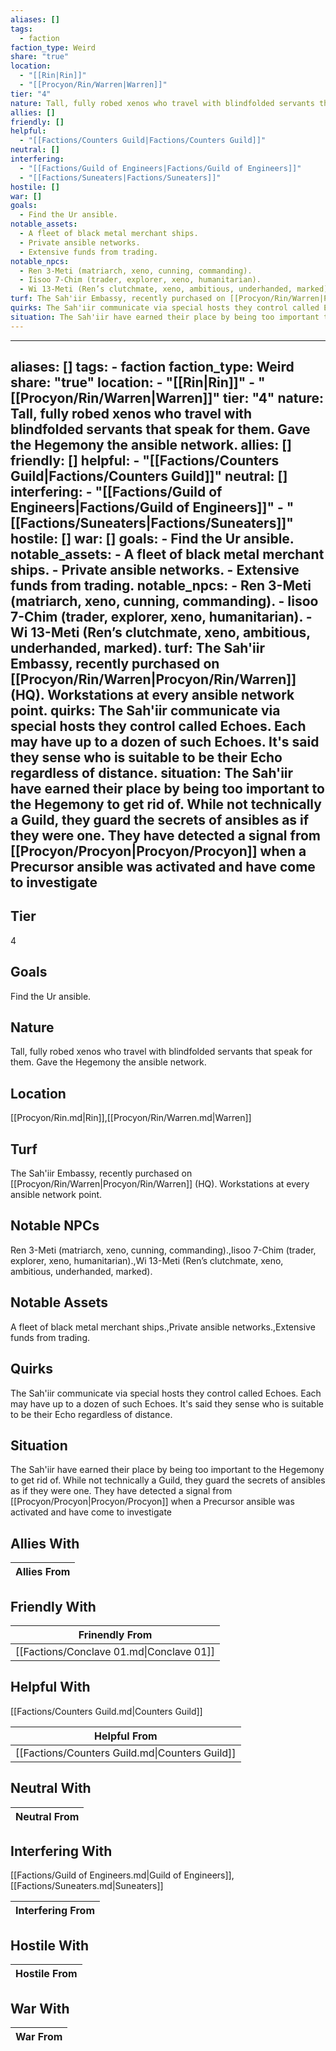 ```yaml
---
aliases: []
tags:
  - faction
faction_type: Weird
share: "true"
location:
  - "[[Rin|Rin]]"
  - "[[Procyon/Rin/Warren|Warren]]"
tier: "4"
nature: Tall, fully robed xenos who travel with blindfolded servants that speak for them. Gave the Hegemony the ansible network.
allies: []
friendly: []
helpful:
  - "[[Factions/Counters Guild|Factions/Counters Guild]]"
neutral: []
interfering:
  - "[[Factions/Guild of Engineers|Factions/Guild of Engineers]]"
  - "[[Factions/Suneaters|Factions/Suneaters]]"
hostile: []
war: []
goals:
  - Find the Ur ansible.
notable_assets:
  - A fleet of black metal merchant ships.
  - Private ansible networks.
  - Extensive funds from trading.
notable_npcs:
  - Ren 3-Meti (matriarch, xeno, cunning, commanding).
  - Iisoo 7-Chim (trader, explorer, xeno, humanitarian).
  - Wi 13-Meti (Ren’s clutchmate, xeno, ambitious, underhanded, marked).
turf: The Sah'iir Embassy, recently purchased on [[Procyon/Rin/Warren|Procyon/Rin/Warren]] (HQ). Workstations at every ansible network point.
quirks: The Sah'iir communicate via special hosts they control called Echoes. Each may have up to a dozen of such Echoes. It's said they sense who is suitable to be their Echo regardless of distance.
situation: The Sah'iir have earned their place by being too important to the Hegemony to get rid of. While not technically a Guild, they guard the secrets of ansibles as if they were one. They have detected a signal from [[Procyon/Procyon|Procyon/Procyon]] when a Precursor ansible was activated and have come to investigate
---
```

---
aliases: []
tags:
    - faction
faction_type: Weird
share: "true"
location:
    - "[[Rin|Rin]]"
    - "[[Procyon/Rin/Warren|Warren]]"
tier: "4"
nature: Tall, fully robed xenos who travel with blindfolded servants that speak for them. Gave the Hegemony the ansible network.
allies: []
friendly: []
helpful:
    - "[[Factions/Counters Guild|Factions/Counters Guild]]"
neutral: []
interfering:
    - "[[Factions/Guild of Engineers|Factions/Guild of Engineers]]"
    - "[[Factions/Suneaters|Factions/Suneaters]]"
hostile: []
war: []
goals:
    - Find the Ur ansible.
notable_assets:
    - A fleet of black metal merchant ships.
    - Private ansible networks.
    - Extensive funds from trading.
notable_npcs:
    - Ren 3-Meti (matriarch, xeno, cunning, commanding).
    - Iisoo 7-Chim (trader, explorer, xeno, humanitarian).
    - Wi 13-Meti (Ren’s clutchmate, xeno, ambitious, underhanded, marked).
turf: The Sah'iir Embassy, recently purchased on [[Procyon/Rin/Warren|Procyon/Rin/Warren]] (HQ). Workstations at every ansible network point.
quirks: The Sah'iir communicate via special hosts they control called Echoes. Each may have up to a dozen of such Echoes. It's said they sense who is suitable to be their Echo regardless of distance.
situation: The Sah'iir have earned their place by being too important to the Hegemony to get rid of. While not technically a Guild, they guard the secrets of ansibles as if they were one. They have detected a signal from [[Procyon/Procyon|Procyon/Procyon]] when a Precursor ansible was activated and have come to investigate
---
## Tier

4

## Goals

Find the Ur ansible.

## Nature

Tall, fully robed xenos who travel with blindfolded servants that speak for them. Gave the Hegemony the ansible network.

## Location

[[Procyon/Rin.md|Rin]],[[Procyon/Rin/Warren.md|Warren]]

## Turf

The Sah'iir Embassy, recently purchased on [[Procyon/Rin/Warren|Procyon/Rin/Warren]] (HQ). Workstations at every ansible network point.

## Notable NPCs

Ren 3-Meti (matriarch, xeno, cunning, commanding).,Iisoo 7-Chim (trader, explorer, xeno, humanitarian).,Wi 13-Meti (Ren’s clutchmate, xeno, ambitious, underhanded, marked).

## Notable Assets

A fleet of black metal merchant ships.,Private ansible networks.,Extensive funds from trading.

## Quirks

The Sah'iir communicate via special hosts they control called Echoes. Each may have up to a dozen of such Echoes. It's said they sense who is suitable to be their Echo regardless of distance.

## Situation

The Sah'iir have earned their place by being too important to the Hegemony to get rid of. While not technically a Guild, they guard the secrets of ansibles as if they were one. They have detected a signal from [[Procyon/Procyon|Procyon/Procyon]] when a Precursor ansible was activated and have come to investigate

## Allies With



| Allies From |
| ----------- |


## Friendly With



| Frinendly From                           |
| ---------------------------------------- |
| [[Factions/Conclave 01.md\|Conclave 01]] |


## Helpful With

[[Factions/Counters Guild.md|Counters Guild]]

| Helpful From                                   |
| ---------------------------------------------- |
| [[Factions/Counters Guild.md\|Counters Guild]] |


## Neutral With




| Neutral From |
| ------------ |



## Interfering With

[[Factions/Guild of Engineers.md|Guild of Engineers]],[[Factions/Suneaters.md|Suneaters]]


| Interfering From |
| ---------------- |



## Hostile With




| Hostile From |
| ------------ |



## War With



| War From |
| -------- |


